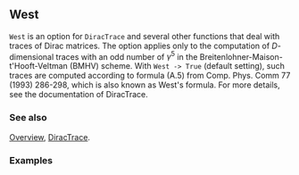 ## West

`West` is an option for `DiracTrace` and several other functions that deal with traces of Dirac matrices. The option applies only to the computation of $D$-dimensional traces with an odd number of $\gamma ^5$ in the Breitenlohner-Maison-t'Hooft-Veltman (BMHV) scheme. With `West -> True` (default setting), such traces are computed according to formula  (A.5) from Comp. Phys. Comm 77 (1993) 286-298, which is also known as West's formula. For more details, see the documentation of DiracTrace.

### See also

[Overview](Extra/FeynCalc.md), [DiracTrace](DiracTrace.md).

### Examples